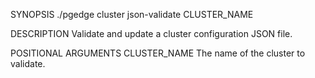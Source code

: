 
SYNOPSIS
    ./pgedge cluster json-validate CLUSTER_NAME

DESCRIPTION
    Validate and update a cluster configuration JSON file.

POSITIONAL ARGUMENTS
    CLUSTER_NAME
        The name of the cluster to validate.
